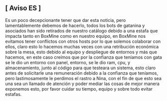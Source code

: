 ## [ Aviso ES ]
Es un poco decepcionante tener que dar esta noticia, pero lamentablemente debemos de hacerlo, todos los bots de gatanina y asociados han sido retirados de nuestro catálogo debido a una estafa que impacta tanto en BoxMine como en nuestro equipo, en BoxMine nos evitamos tener conflictos con otros hosts por lo que solemos colaborar con ellos, claro esto lo hacemos muchas veces con una retribución económica sobre la mesa, esto debido al equipo y despliegue de entornos y más que hacemos, en este caso creímos que por la confianza que teníamos con gata se le dio un entorno con panel, entorno, se le dio ram, cpu, y almacenamiento, junto al código para que testeara un sistema, esto claro antes de solicitarle una remuneración debido a la confianza que teníamos, pero lastimosamente le perdimos el rastro a Nina, con el fin de que esto sea una sea un llamado de atención y poder mediar las cosas de mejor manera exponemos esto, por favor cuidar su tiempo, equipo y sobre todo evitar estafas.